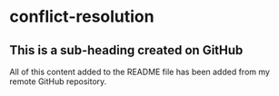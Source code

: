 # conflict-resolution

## This is a sub-heading created on GitHub 

All of this content added to the README file has been added from my remote GitHub repository. 
